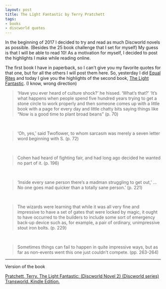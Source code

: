 ```yaml
---
layout: post
title: The Light Fantastic by Terry Pratchett
tags:
- books
- discworld quotes
---
```


In the beginning of 2017 I decided to try and read as much Discworld novels as possible. (Besides the 25 book challenge that I set for myself)
My guess is that I will be able to read 10! As a motivation for myself, I decided to post the highlights I make while reading online.

The first book I have in paperback, so I can't give you my favorite quotes for that one, but for all the others I will post them here.
So, yesterday I did [Equal Rites](http://selketjah.github.io/2017/03/18/equal-rites-quotes/) and today I give you the highlights of the second book, [The Light Fantastic](https://www.goodreads.com/book/show/34506.The_Light_Fantastic).
(I know, wrong direction)

> ‘Have you ever heard of culture shock?’ he hissed. ‘What’s that?’ ‘It’s what happens when people spend five hundred years trying to get a stone circle to work properly and then someone comes up with a little book with a page for every day and little chatty bits saying things like “Now is a good time to plant broad beans” (p. 70)
<br>

> ‘Oh, yes,’ said Twoflower, to whom sarcasm was merely a seven letter word beginning with S. (p. 72)
<br>

> Cohen had heard of fighting fair, and had long ago decided he wanted no part of it. (p. 196) 
<br>

> ‘Inside every sane person there’s a madman struggling to get out,’ ... No one goes mad quicker than a totally sane person.’ (p. 221)
<br>

> The wizards were learning that while it was all very fine and impressive to have a set of gates that were locked by magic, it ought to have occurred to the builders to include some sort of emergency back-up device such as, for example, a pair of ordinary, unimpressive stout iron bolts. (p. 229)
<br>

> Sometimes things can fail to happen in quite impressive ways, but as far as non-events went this one just couldn’t compete. (pp. 263-264)

---

Version of the book

[Pratchett, Terry. The Light Fantastic: (Discworld Novel 2) (Discworld series) Transworld. Kindle Edition.](http://amzn.to/2mG3UOM)